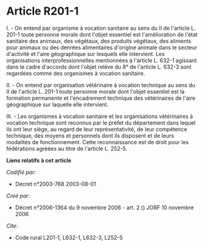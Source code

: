 # Article R201-1

I. - On entend par organisme à vocation sanitaire au sens du II de l'article L. 201-1 toute personne morale dont l'objet
essentiel est l'amélioration de l'état sanitaire des animaux, des végétaux, des produits végétaux, des aliments pour animaux
ou des denrées alimentaires d'origine animale dans le secteur d'activité et l'aire géographique sur lesquels elle intervient.
Les organisations interprofessionnelles mentionnées à l'article L. 632-1 agissant dans le cadre d'accords dont l'objet relève
du 8° de l'article L. 632-3 sont regardées comme des organismes à vocation sanitaire.

II. - On entend par organisation vétérinaire à vocation technique au sens du II de l'article L. 201-1 toute personne morale
dont l'objet essentiel est la formation permanente et l'encadrement technique des vétérinaires de l'aire géographique sur
laquelle elle intervient.

III. - Les organismes à vocation sanitaire et les organisations vétérinaires à vocation technique sont reconnus par le préfet
du département dans lequel ils ont leur siège, au regard de leur représentativité, de leur compétence technique, des moyens
et personnels dont ils disposent et de leurs modalités de fonctionnement. Cette reconnaissance est de droit pour les
fédérations agréées au titre de l'article L. 252-5.

**Liens relatifs à cet article**

_Codifié par_:

  - Décret n°2003-768 2003-08-01

_Créé par_:

  - Décret n°2006-1364 du 9 novembre 2006 - art. 2 () JORF 10 novembre 2006

_Cite_:

  - Code rural L201-1, L632-1, L632-3, L252-5
